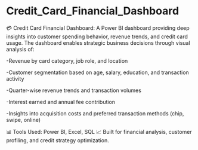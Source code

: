 # Credit_Card_Financial_Dashboard
💳 Credit Card Financial Dashboard:
A Power BI dashboard providing deep insights into customer spending behavior, revenue trends, and credit card usage. The dashboard enables strategic business decisions through visual analysis of:

-Revenue by card category, job role, and location

-Customer segmentation based on age, salary, education, and transaction activity

-Quarter-wise revenue trends and transaction volumes

-Interest earned and annual fee contribution

-Insights into acquisition costs and preferred transaction methods (chip, swipe, online)

📊 Tools Used: Power BI, Excel, SQL
📈 Built for financial analysis, customer profiling, and credit strategy optimization.
